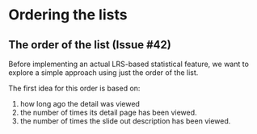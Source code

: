 # Ordering the lists

## The order of the list (Issue #42)

Before implementing an actual LRS-based statistical feature, we want to explore a simple approach using just the order of the list.

The first idea for this order is based on:

1. how long ago the detail was viewed
2. the number of times its detail page has been viewed.
3. the number of times the slide out description has been viewed.
